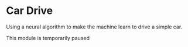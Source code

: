 # Car Drive
Using a neural algorithm to make the machine learn to drive a simple car.

This module is temporarily paused